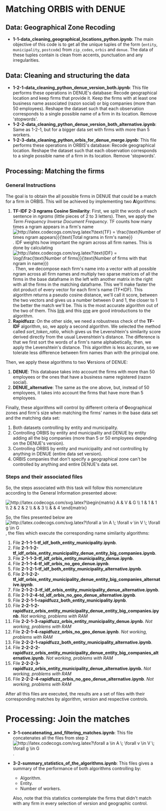 # Matching ORBIS with DENUE

## Data: Geographical Zone Recoding

- **1-1-data_cleaning_geographical_locations_python.ipynb**: The main objective of this code is to get all the unique tuples of the form (`entity`, `municipality`, `postcode`) from `zip_codes`, `orbis` and `denue`. The data of these tuples contain is clean from accents, punctuation and any irregularities. 

## Data: Cleaning and structuring the data

- **1-2-1-data_cleaning_python_denue_version_both.ipynb**:  This file performs these operations in DENUE's database: Recode geographical location and keep firms that provide it. Keep the firms with at least one business name associated (razon social) or big companies (more than 50 employees). Reshape the dataset such that each observation corresponds to a single possible name of a firm in its location. Remove 'stopwords'. 
- **1-2-2-data_cleaning_python_denue_version_both_alternative.ipynb**: Same as 1-2-1, but for a bigger data set with firms with more than 5 workers. 
- **1-2-3-data_cleaning_python_orbis_for_denue_merge.ipynb**: This file performs these operations in ORBIS's database: Recode geographical location. Reshape the dataset such that each observation corresponds to a single possible name of a firm in its location. Remove 'stopwords'. 

## Processing: Matching the firms

### General Instructions

The goal is to obtain the all possible firms in DENUE that could be a match for a firm in ORBIS. This will be achieved by implementing two **A**lgorithms: 

1. **TF-IDF 2-3 ngrams Cosine Similarity**: First, we split the words of each sentence in *ngrams* (little pieces of 2 to 3 letters). Then, we apply the *Term Frequency Inverse Document Frequency*. TF counts how many times a ngram appears in a firm's name <img src="http://latex.codecogs.com/svg.latex?\text{TF}&space;=&space;\frac{\text{Number&space;of&space;times&space;ngram&space;appears}}{\text{Total&space;ngrams&space;in&space;firm's&space;name}}" title="http://latex.codecogs.com/svg.latex?\text{TF} = \frac{\text{Number of times ngram appears}}{\text{Total ngrams in firm's name}}" />. IDF weights how important the ngram across all firm names. This is done by calculating <img src="http://latex.codecogs.com/svg.latex?\text{IDF}&space;=&space;\log(\frac{\text{Number&space;of&space;firms}}{\text{Number&space;of&space;firms&space;with&space;that&space;ngram&space;in&space;name}})" title="http://latex.codecogs.com/svg.latex?\text{IDF} = \log(\frac{\text{Number of firms}}{\text{Number of firms with that ngram in name}})" />.  Then, we decompose each firm's name into a vector with all possible ngram across all firm names and multiply two sparse matrices of all the firms in the base dataframe in the left with another matrix in the right with all the firms in the matching dataframe. This we'll make faster the dot product of every vector for each firm's name (TF*IDF).  This algorithm returns a pseudo cosine distance, we'll call it score, between the two vectors and gives us a number between 0 and 1, the closer to 1 the better the match we'll be. This is the most accurate algorithm out of the two of them. This [link](https://janav.wordpress.com/2013/10/27/tf-idf-and-cosine-similarity/) and this [one](https://bergvca.github.io/2017/10/14/super-fast-string-matching.html) are good introductions to the algorithm. 
2. **Rapidfuzz**: On the other side, we need a robustness check of the **TF-IDF** algorithm, so, we apply a second algorithm. We selected the method called *sort_token_ratio*, which gives us the Levenshtein's similarity score derived directly from the usual Levenshtein's distance. The difference is that we first sort the words of a firm's name alphabetically, then, we apply the Levenshtein's distance. This algorithm is less accurate, so we tolerate less difference between firm names than with the principal one. 

Then, we apply these algorithms to two **V**ersions of DENUE: 

1. **DENUE**: This database takes into account the firms with more than 50 employees or the ones that have a business name registered (razon social). 
2. **DENUE_alternative**: The same as the one above, but, instead of 50 employees, it takes into account the firms that have more than 5 employees. 

Finally, these algorithms will control by different criteria of **G**eographical zones and firm's size when matching the firms' names in the base data set and the matching data set: 

1. Both datasets controlling by entity and municipality. 
2. Controlling ORBIS by entity and municipality and DENUE by entity adding all the big companies (more than 5 or 50 employees depending on the DENUE's version). 
3. Controlling ORBIS by entity and municipality and not controlling by anything in DENUE (entire data set version). 
4. ORBIS companies that don't specify a geographical zone can't be controlled by anything and entire DENUE's data set. 

### Steps and their associated files

So, the steps associated with this task will follow this nomenclature according to the General Information presented above: 

<img src="http://latex.codecogs.com/svg.latex?\begin{matrix}&space;A&space;&&space;V&space;&&space;G&space;\\&space;1&space;&&space;1&space;&&space;1&space;\\&space;2&space;&&space;2&space;&&space;2&space;\\&space;&&space;&&space;3&space;\\&space;&&space;&&space;4&space;\end{matrix}" title="http://latex.codecogs.com/svg.latex?\begin{matrix} A & V & G \\ 1 & 1 & 1 \\ 2 & 2 & 2 \\ & & 3 \\ & & 4 \end{matrix}" />

So, the files presented below are <img src="http://latex.codecogs.com/svg.latex?\forall&space;a&space;\in&space;A&space;\;&space;\forall&space;v&space;\in&space;V&space;\;&space;\forall&space;g&space;\in&space;G" title="http://latex.codecogs.com/svg.latex?\forall a \in A \; \forall v \in V \; \forall g \in G" />, the files which execute the corresponding name similarity algorithms:

1. File **2-1-1-1-tf_idf_both_entity_municipality.ipynb**. 
2. File **2-1-1-2-tf_idf_orbis_entity_municipality_denue_entity_big_companies.ipynb**. 
3. File **2-1-1-3-tf_idf_orbis_entity_municipality_denue.ipynb**. 
4. File **2-1-1-4-tf_idf_orbis_no_geo_denue.ipynb**. 
5. File **2-1-2-1-tf_idf_both_entity_municipality_alternative.ipynb**. 
6. File **2-1-2-2-tf_idf_orbis_entity_municipality_denue_entity_big_companies_alternative.ipynb**. 
7. File **2-1-2-3-tf_idf_orbis_entity_municipality_denue_alternative.ipynb**. 
8. File **2-1-2-4-td_idf_orbis_no_geo_denue_alternative.ipynb**. 
9. File **2-2-1-1-rapidfuzz_both_entity_municipality.ipynb**. 
10. File **2-2-1-2-rapidfuzz_orbis_entity_municipality_denue_entity_big_companies.ipynb**. *Not working, problems with RAM*
11. File **2-2-1-3-rapidfuzz_orbis_entity_municipality_denue.ipynb**. *Not working, problems with RAM*
12. File **2-2-1-4-rapidfuzz_orbis_no_geo_denue.ipynb**. *Not working, problems with RAM*
13. File **2-2-2-1-rapidfuzz_both_entity_municipality_alternative.ipynb**. 
14. File **2-2-2-2-rapidfuzz_orbis_entity_municipality_denue_entity_big_companies_alternative.ipynb**. *Not working, problems with RAM*
15. File **2-2-2-3-rapidfuzz_orbis_entity_municipality_denue_alternative.ipynb.** *Not working, problems with RAM*
16. File **2-2-2-4-rapidfuzz_orbis_no_geo_denue_alternative.ipynb**. *Not working, problems with RAM*

After all this files are executed, the results are a set of files with their corresponding matches by algorithm, version and respective controls. 

# Processing: Join the matches

- **3-1-concatenating_and_filtering_matches.ipynb**: This file concatenates all the files from step 2 <img src="http://latex.codecogs.com/svg.latex?\forall&space;a&space;\in&space;A&space;\;&space;\forall&space;v&space;\in&space;V&space;\;&space;\forall&space;g&space;\in&space;G" title="http://latex.codecogs.com/svg.latex?\forall a \in A \; \forall v \in V \; \forall g \in G" />. 

- **3-2-summary_statistics_of_the_algorithms.ipynb**: This files gives a summary of the performance of both algorithms controlling by: 

  - Algorithm. 
  - Entity. 
  - Number of workers. 

  Also, note that this statistics contemplate the firms that didn't match with any firm in every selection of version and geographic control. 